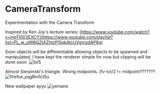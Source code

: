 # CameraTransform
Experimentation with the Camera Transform

Inspired by Ken Joy's lecture series: [https://www.youtube.com/watch?v=mpTl003EXCY](https://www.youtube.com/playlist?list=PL_w_qWAQZtAZhtzPI5pkAtcUVgmzdAP8g)

Soon objects will be differentiable allowing objects to be spawned and manipulated.
I have kept the renderer simple for now but clipping will be done soon.
![lol5](https://github.com/samcoble/CameraTransform/assets/32228102/4f7a973c-5e50-471a-a95c-68713d4bb2dc)

Almost Sierpinski's triangle. Wrong midpoints. (fv-iv)/2 != midpoint???????
![firefox_yqgBm1cISu](https://github.com/samcoble/CameraTransform/assets/32228102/f4c1f9b9-b4d6-469c-a797-d036ec66ae1f)


New wallpaper ayyo
![yemane](https://github.com/samcoble/CameraTransform/assets/32228102/9776e7f2-9d8e-444a-8106-3f9477ebd680)
